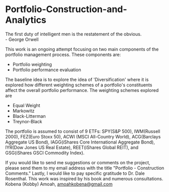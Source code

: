 # Portfolio-Construction-and-Analytics
The first duty of intelligent men is the restatement of the obvious.         
                                                        - George Orwell
                                                        
 This work is an ongoing attempt focusing on two main components of the portfolio management process. These components are:
   - Portfolio weighting
   - Portfolio performance evaluation
   
 The baseline idea is to explore the idea of 'Diversification' where it is explored how different weighting schemes of a portfolio's constituents affect the overall portfolio performance. The weighting schemes explored are
   - Equal Weight
   - Markowitz
   - Black-Litterman
   - Treynor-Black
   
 The portfolio is assumed to consist of 9 ETFs: SPY(S&P 500), IWM(Russell 2000), FEZ(Euro Stoxx 50), ACWI (MSCI All-Country World), ACG(Barclays Aggregate US Bond), IAGG(iShares Core  International Aggregate Bond), IYR(Dow Jones US Real Estate), REET(iShares Global REIT), and GSG(iShares GSCI Commodity Index).
    
 If you would like to send me suggestions or comments on the project, please send them to my email address with the title "Portfolio - Construction Comments." Lastly, I would like to pay specific gratitude to Dr. Dale Rosenthal. This work was inspired by his book and numerous consultations.
                                                        Kobena (Kobby) Amoah,
                                                        amoahkobena@gmail.com

